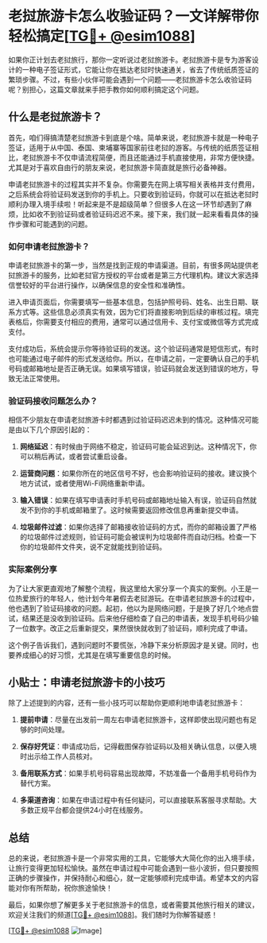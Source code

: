 # 老挝旅游卡怎么收验证码？一文详解带你轻松搞定[[TG💪+ @esim1088](https://t.me/s/esim1088)]

如果你正计划去老挝旅行，那你一定听说过老挝旅游卡。老挝旅游卡是专为游客设计的一种电子签证形式，它能让你在抵达老挝时快速通关，省去了传统纸质签证的繁琐步骤。不过，有些小伙伴可能会遇到一个问题——老挝旅游卡怎么收验证码呢？别担心，这篇文章就来手把手教你如何顺利搞定这个问题。

## 什么是老挝旅游卡？

首先，咱们得搞清楚老挝旅游卡到底是个啥。简单来说，老挝旅游卡就是一种电子签证，适用于从中国、泰国、柬埔寨等国家前往老挝的游客。与传统的纸质签证相比，老挝旅游卡不仅申请流程简便，而且还能通过手机直接使用，非常方便快捷。尤其是对于喜欢自由行的朋友来说，老挝旅游卡简直就是旅行必备神器。

申请老挝旅游卡的过程其实并不复杂。你需要先在网上填写相关表格并支付费用，之后系统会将验证码发送到你的手机上。只要收到验证码，你就可以在抵达老挝时顺利办理入境手续啦！听起来是不是超级简单？但很多人在这一环节却遇到了麻烦，比如收不到验证码或者验证码迟迟不来。接下来，我们就一起来看看具体的操作步骤和可能遇到的问题。

### 如何申请老挝旅游卡？

申请老挝旅游卡的第一步，当然是找到正规的申请渠道。目前，有很多网站提供老挝旅游卡的服务，比如老挝官方授权的平台或者是第三方代理机构。建议大家选择信誉较好的平台进行操作，以确保信息的安全性和准确性。

进入申请页面后，你需要填写一些基本信息，包括护照号码、姓名、出生日期、联系方式等。这些信息必须真实有效，因为它们将直接影响到后续的审核过程。填完表格后，你需要支付相应的费用，通常可以通过信用卡、支付宝或微信等方式完成支付。

支付成功后，系统会提示你等待验证码的发送。这个验证码通常是短信形式，有时也可能通过电子邮件的形式发送给你。所以，在申请之前，一定要确认自己的手机号码或邮箱地址是否正确无误。如果填写错误，验证码就会发送到错误的地方，导致无法正常使用。

### 验证码接收问题怎么办？

相信不少朋友在申请老挝旅游卡时都遇到过验证码迟迟未到的情况。这种情况可能是由以下几个原因引起的：

1. **网络延迟**：有时候由于网络不稳定，验证码可能会延迟到达。这种情况下，你可以稍后再试，或者尝试重启设备。
   
2. **运营商问题**：如果你所在的地区信号不好，也会影响验证码的接收。建议换个地方试试，或者使用Wi-Fi网络重新申请。

3. **输入错误**：如果在填写申请表时手机号码或邮箱地址输入有误，验证码自然就发不到你的手机或邮箱里了。这时候需要返回修改信息再重新提交申请。

4. **垃圾邮件过滤**：如果你选择了邮箱接收验证码的方式，而你的邮箱设置了严格的垃圾邮件过滤规则，验证码可能会被误判为垃圾邮件而自动归档。检查一下你的垃圾邮件文件夹，说不定就能找到验证码。

### 实际案例分享

为了让大家更直观地了解整个流程，我这里给大家分享一个真实的案例。小王是一位热爱旅行的年轻人，他计划今年暑假去老挝游玩。在申请老挝旅游卡的过程中，他也遇到了验证码接收的问题。起初，他以为是网络问题，于是换了好几个地点尝试，结果还是没收到验证码。后来他仔细检查了自己的申请表，发现手机号码少输了一位数字。改正之后重新提交，果然很快就收到了验证码，顺利完成了申请。

这个例子告诉我们，遇到问题时不要慌张，冷静下来分析原因才是关键。同时，也要养成细心的好习惯，尤其是在填写重要信息的时候。

## 小贴士：申请老挝旅游卡的小技巧

除了上述提到的内容，还有一些小技巧可以帮助你更顺利地申请老挝旅游卡：

1. **提前申请**：尽量在出发前一周左右申请老挝旅游卡，这样即使出现问题也有足够的时间处理。

2. **保存好凭证**：申请成功后，记得截图保存验证码以及相关确认信息，以便入境时出示给工作人员核对。

3. **备用联系方式**：如果手机号码容易出现故障，不妨准备一个备用手机号码作为替代方案。

4. **多渠道咨询**：如果在申请过程中有任何疑问，可以直接联系客服寻求帮助。大多数正规平台都会提供24小时在线服务。

## 总结

总的来说，老挝旅游卡是一个非常实用的工具，它能够大大简化你的出入境手续，让旅行变得更加轻松愉快。虽然在申请过程中可能会遇到一些小波折，但只要按照正确的步骤操作，并保持耐心和细心，就一定能够顺利完成申请。希望本文的内容能对你有所帮助，祝你旅途愉快！

最后，如果你想了解更多关于老挝旅游卡的信息，或者需要其他旅行相关的建议，欢迎关注我们的频道[[TG💪+ @esim1088](https://t.me/s/esim1088)]。我们随时为你解答疑惑！

[[TG💪+ @esim1088](https://t.me/s/esim1088) ![Image](https://i.postimg.cc/4NQfJmqS/Snipaste-2025-05-13-00-14-12.png)]